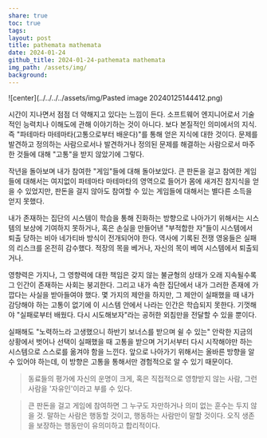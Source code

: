 ```yaml
---
share: true
toc: true
tags: 
layout: post
title: pathemata mathemata
date: 2024-01-24
github_title: 2024-01-24-pathemata mathemata
img_path: /assets/img/
background:
---
```


![center](../../../../assets/img/Pasted image 20240125144412.png)

시간이 지나면서 점점 더 약해지고 있다는 느낌이 든다. 소프트웨어 엔지니어로서 기술적인 능력치나 이해도에 관해 이야기하는 것이 아니다. 보다 본질적인 의미에서의 지식. 즉 "파테마타 마테마타(고통으로부터 배운다)"를 통해 얻은 지식에 대한 것이다. 문제를 발견하고 정의하는 사람으로서나 발견하거나 정의된 문제를 해결하는 사람으로서 마주한 것들에 대해 "고통"을 받지 않았기에 그렇다.

작년을 돌아보며 내가 참여한 "게임"들에 대해 돌아보았다. 큰 판돈을 걸고 참여한 게임들에 대해서는 여지없이 파테마타 마테마타의 영역으로 들어가 몸에 새겨진 참지식을 얻을 수 있었지만, 판돈을 걸지 않아도 참여할 수 있는 게임들에 대해서는 별다른 소득을 얻지 못했다.

내가 존재하는 집단의 시스템이 학습을 통해 진화하는 방향으로 나아가기 위해서는 시스템의 보상에 기여하지 못하거나, 혹은 손실을 만들어낸 "부적합한 자"들이 시스템에서 퇴출 당하는 비아 네가티바 방식이 전개되어야 한다. 역사에 기록된 전쟁 영웅들은 실패의 리스크를 온전히 감수했다. 적장의 목을 베거나, 자신의 목이 베여 시스템에서 퇴출되거나.

영향력은 가지나, 그 영향력에 대한 책임은 갖지 않는 불균형의 상태가 오래 지속될수록 그 인간이 존재하는 사회는 붕괴한다. 그리고 내가 속한 집단에서 내가 그러한 존재에 가깝다는 사실을 받아들여야 했다. 몇 가지의 제안을 하지만, 그 제안이 실패했을 때 내가 감당해야 하는 고통이 없기에 이 시스템 안에서 나라는 인간은 학습되지 못한다. 기껏해야 "실패로부터 배웠다. 다시 시도해보자"라는 공허한 외침만을 전달할 수 있을 뿐이다.

실패해도 "노력하느라 고생했으니 하반기 보너스를 받으며 쉴 수 있는" 안락한 지금의 상황에서 벗어나 선택이 실패했을 때 고통을 받으며 거기서부터 다시 시작해야만 하는 시스템으로 스스로를 옮겨야 함을 느낀다. 앞으로 나아가기 위해서는 올바른 방향을 알 수 있어야 하는데, 이 방향은 고통을 통해서만 경험적으로 알 수 있기 때문이다.

> 동료들의 평가에 자신의 운명이 크게, 혹은 직접적으로 영향받지 않는 사람, 그런 사람을 '자유인'이라고 부를 수 있다.

> 큰 판돈을 걸고 게임에 참여하면 그 누구도 자만하거나 의미 없는 훈수는 두지 않을 것. 말하는 사람은 행동할 것이고, 행동하는 사람만이 말할 것이다. 오직 생존을 보장하는 행동만이 유의미하고 합리적이다.

